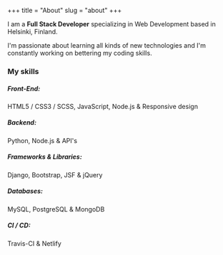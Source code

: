 +++
title = "About"
slug = "about"
+++

I am a **Full Stack Developer** specializing in Web Development based in Helsinki, Finland.

I'm passionate about learning all kinds of new technologies and I'm constantly working on bettering my coding skills.

### My skills

##### Front-End:

HTML5 / CSS3 / SCSS, JavaScript, Node.js & Responsive design

##### Backend:

Python, Node.js & API's

##### Frameworks & Libraries:

Django, Bootstrap, JSF & jQuery

##### Databases:

MySQL, PostgreSQL & MongoDB

##### CI / CD:

Travis-CI & Netlify

